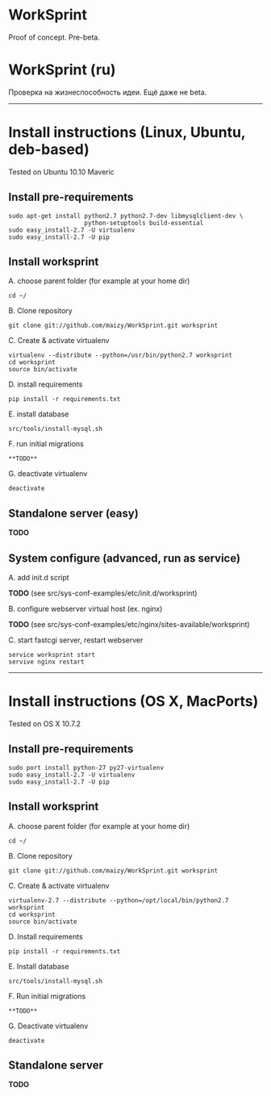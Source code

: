 # WorkSprint

Proof of concept. Pre-beta.


# WorkSprint (ru)

Проверка на жизнеспособность идеи. Ещё даже не beta.

----


# Install instructions (Linux, Ubuntu, deb-based)

Tested on Ubuntu 10.10 Maveric

## Install pre-requirements

    sudo apt-get install python2.7 python2.7-dev libmysqlclient-dev \
                         python-setuptools build-essential
    sudo easy_install-2.7 -U virtualenv
    sudo easy_install-2.7 -U pip

## Install worksprint

A. choose parent folder (for example at your home dir)

    cd ~/


B. Clone repository

    git clone git://github.com/maizy/WorkSprint.git worksprint


C. Create & activate virtualenv

    virtualenv --distribute --python=/usr/bin/python2.7 worksprint
    cd worksprint
    source bin/activate


D. install requirements

    pip install -r requirements.txt

E. install database

    src/tools/install-mysql.sh


F. run initial migrations

    **TODO**

G. deactivate virtualenv

    deactivate


## Standalone server (easy)
**TODO**

## System configure (advanced, run as service)

A. add init.d script

**TODO** (see src/sys-conf-examples/etc/init.d/worksprint)

B. configure webserver virtual host (ex. nginx)

**TODO** (see src/sys-conf-examples/etc/nginx/sites-available/worksprint)

C. start fastcgi server, restart webserver

    service worksprint start
    servive nginx restart

----

# Install instructions (OS X, MacPorts)

Tested on OS X 10.7.2

## Install pre-requirements

    sudo port install python-27 py27-virtualenv
    sudo easy_install-2.7 -U virtualenv
    sudo easy_install-2.7 -U pip

## Install worksprint

A. choose parent folder (for example at your home dir)

    cd ~/


B. Clone repository

    git clone git://github.com/maizy/WorkSprint.git worksprint


C. Create & activate virtualenv

    virtualenv-2.7 --distribute --python=/opt/local/bin/python2.7 worksprint
    cd worksprint
    source bin/activate


D. Install requirements

    pip install -r requirements.txt

E. Install database

    src/tools/install-mysql.sh


F. Run initial migrations

    **TODO**

G. Deactivate virtualenv

    deactivate


## Standalone server
**TODO**